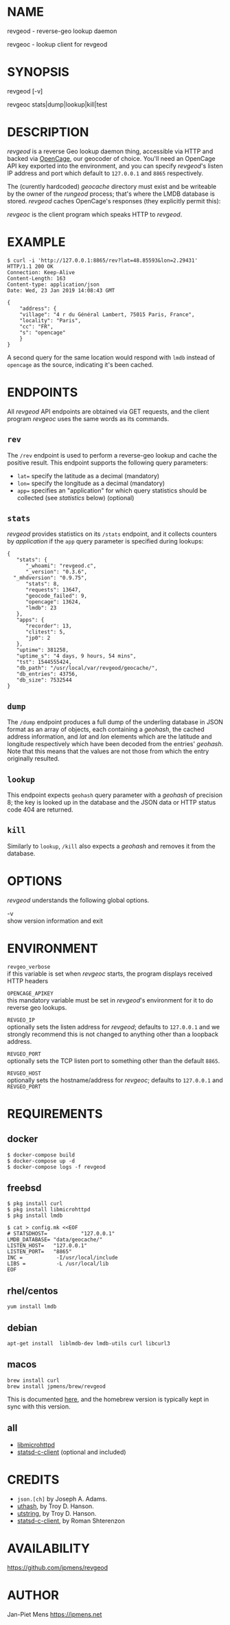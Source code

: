 NAME
====

revgeod - reverse-geo lookup daemon

revgeoc - lookup client for revgeod

SYNOPSIS
========

revgeod \[-v\]

revgeoc stats|dump|lookup|kill|test

DESCRIPTION
===========

*revgeod* is a reverse Geo lookup daemon thing, accessible via HTTP and backed via [OpenCage](https://opencagedata.com), our geocoder of choice. You'll need an OpenCage API key exported into the environment, and you can specify *revgeod*'s listen IP address and port which default to `127.0.0.1` and `8865` respectively.

The (curently hardcoded) *geocache* directory must exist and be writeable by the owner of the *rungeod* process; that's where the LMDB database is stored. *revgeod* caches OpenCage's responses (they explicitly permit this):

*revgeoc* is the client program which speaks HTTP to *revgeod*.

EXAMPLE
=======

    $ curl -i 'http://127.0.0.1:8865/rev?lat=48.85593&lon=2.29431'
    HTTP/1.1 200 OK
    Connection: Keep-Alive
    Content-Length: 163
    Content-type: application/json
    Date: Wed, 23 Jan 2019 14:08:43 GMT

    {
        "address": {
        "village": "4 r du Général Lambert, 75015 Paris, France",
        "locality": "Paris",
        "cc": "FR",
        "s": "opencage"
        }
    }

A second query for the same location would respond with `lmdb` instead of `opencage` as the source, indicating it's been cached.

ENDPOINTS
=========

All *revgeod* API endpoints are obtained via GET requests, and the client program *revgeoc* uses the same words as its commands.

`rev`
-----

The `/rev` endpoint is used to perform a reverse-geo lookup and cache the positive result. This endpoint supports the following query parameters:

-   `lat=` specify the latitude as a decimal (mandatory)
-   `lon=` specify the longitude as a decimal (mandatory)
-   `app=` specifies an "application" for which query statistics should be collected (see *statistics* below) (optional)

`stats`
-------

*revgeod* provides statistics on its `/stats` endpoint, and it collects counters by *application* if the `app` query parameter is specified during lookups:

    {
       "stats": {
          "_whoami": "revgeod.c",
          "_version": "0.3.6",
	  "_mhdversion": "0.9.75",
          "stats": 8,
          "requests": 13647,
          "geocode_failed": 9,
          "opencage": 13624,
          "lmdb": 23
       },
       "apps": {
          "recorder": 13,
          "clitest": 5,
          "jp0": 2
       },
       "uptime": 381258,
       "uptime_s": "4 days, 9 hours, 54 mins",
       "tst": 1544555424,
       "db_path": "/usr/local/var/revgeod/geocache/",
       "db_entries": 43756,
       "db_size": 7532544
    }

`dump`
------

The `/dump` endpoint produces a full dump of the underling database in JSON format as an array of objects, each containing a *geohash*, the cached address information, and *lat* and *lon* elements which are the latitude and longitude respectively which have been decoded from the entries' *geohash*. Note that this means that the values are not those from which the entry originally resulted.

`lookup`
--------

This endpoint expects `geohash` query parameter with a *geohash* of precision 8; the key is looked up in the database and the JSON data or HTTP status code 404 are returned.

`kill`
------

Similarly to `lookup`, `/kill` also expects a *geohash* and removes it from the database.

OPTIONS
=======

*revgeod* understands the following global options.

-v  
show version information and exit

ENVIRONMENT
===========

`revgeo_verbose`  
if this variable is set when *revgeoc* starts, the program displays received HTTP headers

`OPENCAGE_APIKEY`  
this mandatory variable must be set in *revgeod*'s environment for it to do reverse geo lookups.

`REVGEO_IP`  
optionally sets the listen address for *revgeod*; defaults to `127.0.0.1` and we strongly recommend this is not changed to anything other than a loopback address.

`REVGEO_PORT`  
optionally sets the TCP listen port to something other than the default `8865`.

`REVGEO_HOST`  
optionally sets the hostname/address for *revgeoc*; defaults to `127.0.0.1` and `REVGEO_PORT`

REQUIREMENTS
============

docker
-----
    $ docker-compose build
    $ docker-compose up -d
    $ docker-compose logs -f revgeod


freebsd
-------

    $ pkg install curl
    $ pkg install libmicrohttpd
    $ pkg install lmdb

    $ cat > config.mk <<EOF
    # STATSDHOST=           "127.0.0.1"
    LMDB_DATABASE= "data/geocache/"
    LISTEN_HOST=   "127.0.0.1"
    LISTEN_PORT=   "8865"
    INC =           -I/usr/local/include
    LIBS =          -L /usr/local/lib
    EOF

rhel/centos
-----------

    yum install lmdb

debian
------

    apt-get install  liblmdb-dev lmdb-utils curl libcurl3

macos
-----

    brew install curl
    brew install jpmens/brew/revgeod

This is documented [here](https://github.com/jpmens/homebrew-brew), and the homebrew version is typically kept in sync with this version.

all
---

-   [libmicrohttpd](https://www.gnu.org/software/libmicrohttpd/)
-   [statsd-c-client](https://github.com/romanbsd/statsd-c-client) (optional and included)


CREDITS
=======

-   `json.[ch]` by Joseph A. Adams.
-   [uthash](https://troydhanson.github.io/uthash/), by Troy D. Hanson.
-   [utstring](https://troydhanson.github.io/uthash/utstring.html), by Troy D. Hanson.
-   [statsd-c-client](https://github.com/romanbsd/statsd-c-client), by Roman Shterenzon

AVAILABILITY
============

<https://github.com/jpmens/revgeod>

AUTHOR
======

Jan-Piet Mens <https://jpmens.net>

